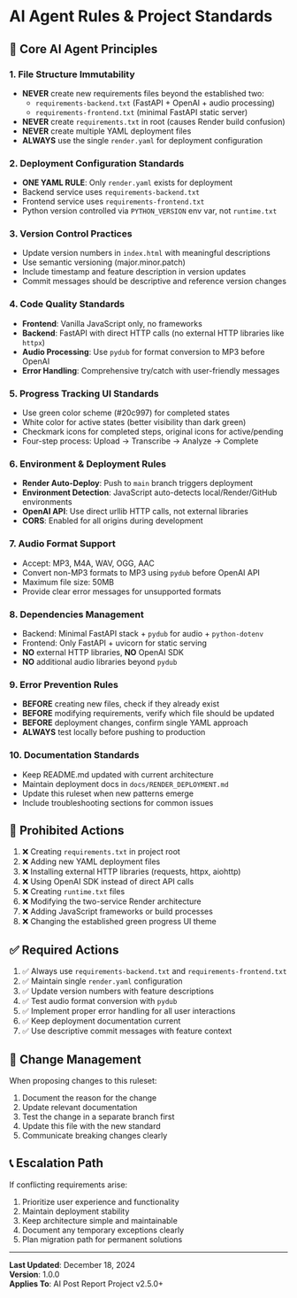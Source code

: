 # AI Agent Rules & Project Standards

## 🤖 **Core AI Agent Principles**

### 1. **File Structure Immutability**
- **NEVER** create new requirements files beyond the established two:
  - `requirements-backend.txt` (FastAPI + OpenAI + audio processing)
  - `requirements-frontend.txt` (minimal FastAPI static server)
- **NEVER** create `requirements.txt` in root (causes Render build confusion)
- **NEVER** create multiple YAML deployment files
- **ALWAYS** use the single `render.yaml` for deployment configuration

### 2. **Deployment Configuration Standards**
- **ONE YAML RULE**: Only `render.yaml` exists for deployment
- Backend service uses `requirements-backend.txt`
- Frontend service uses `requirements-frontend.txt`
- Python version controlled via `PYTHON_VERSION` env var, not `runtime.txt`

### 3. **Version Control Practices**
- Update version numbers in `index.html` with meaningful descriptions
- Use semantic versioning (major.minor.patch)
- Include timestamp and feature description in version updates
- Commit messages should be descriptive and reference version changes

### 4. **Code Quality Standards**
- **Frontend**: Vanilla JavaScript only, no frameworks
- **Backend**: FastAPI with direct HTTP calls (no external HTTP libraries like `httpx`)
- **Audio Processing**: Use `pydub` for format conversion to MP3 before OpenAI
- **Error Handling**: Comprehensive try/catch with user-friendly messages

### 5. **Progress Tracking UI Standards**
- Use green color scheme (#20c997) for completed states
- White color for active states (better visibility than dark green)
- Checkmark icons for completed steps, original icons for active/pending
- Four-step process: Upload → Transcribe → Analyze → Complete

### 6. **Environment & Deployment Rules**
- **Render Auto-Deploy**: Push to `main` branch triggers deployment
- **Environment Detection**: JavaScript auto-detects local/Render/GitHub environments
- **OpenAI API**: Use direct urllib HTTP calls, not external libraries
- **CORS**: Enabled for all origins during development

### 7. **Audio Format Support**
- Accept: MP3, M4A, WAV, OGG, AAC
- Convert non-MP3 formats to MP3 using `pydub` before OpenAI API
- Maximum file size: 50MB
- Provide clear error messages for unsupported formats

### 8. **Dependencies Management**
- Backend: Minimal FastAPI stack + `pydub` for audio + `python-dotenv`
- Frontend: Only FastAPI + uvicorn for static serving
- **NO** external HTTP libraries, **NO** OpenAI SDK
- **NO** additional audio libraries beyond `pydub`

### 9. **Error Prevention Rules**
- **BEFORE** creating new files, check if they already exist
- **BEFORE** modifying requirements, verify which file should be updated
- **BEFORE** deployment changes, confirm single YAML approach
- **ALWAYS** test locally before pushing to production

### 10. **Documentation Standards**
- Keep README.md updated with current architecture
- Maintain deployment docs in `docs/RENDER_DEPLOYMENT.md`
- Update this ruleset when new patterns emerge
- Include troubleshooting sections for common issues

## 🚫 **Prohibited Actions**

1. ❌ Creating `requirements.txt` in project root
2. ❌ Adding new YAML deployment files
3. ❌ Installing external HTTP libraries (requests, httpx, aiohttp)
4. ❌ Using OpenAI SDK instead of direct API calls
5. ❌ Creating `runtime.txt` files
6. ❌ Modifying the two-service Render architecture
7. ❌ Adding JavaScript frameworks or build processes
8. ❌ Changing the established green progress UI theme

## ✅ **Required Actions**

1. ✅ Always use `requirements-backend.txt` and `requirements-frontend.txt`
2. ✅ Maintain single `render.yaml` configuration
3. ✅ Update version numbers with feature descriptions
4. ✅ Test audio format conversion with `pydub`
5. ✅ Implement proper error handling for all user interactions
6. ✅ Keep deployment documentation current
7. ✅ Use descriptive commit messages with feature context

## 🔄 **Change Management**

When proposing changes to this ruleset:
1. Document the reason for the change
2. Update relevant documentation
3. Test the change in a separate branch first
4. Update this file with the new standard
5. Communicate breaking changes clearly

## 📞 **Escalation Path**

If conflicting requirements arise:
1. Prioritize user experience and functionality
2. Maintain deployment stability
3. Keep architecture simple and maintainable
4. Document any temporary exceptions clearly
5. Plan migration path for permanent solutions

---
**Last Updated**: December 18, 2024  
**Version**: 1.0.0  
**Applies To**: AI Post Report Project v2.5.0+
